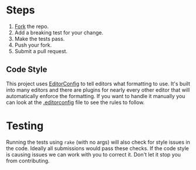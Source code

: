 # Steps

1. [Fork][] the repo.
2. Add a breaking test for your change.
3. Make the tests pass.
4. Push your fork.
5. Submit a pull request.

## Code Style

This project uses [EditorConfig] to tell editors what formatting to use.
It's built into many editors and there are plugins for nearly every other editor that will automatically enforce the formatting.
If you want to handle it manually you can look at the [.editorconfig] file to see the rules to follow.

# Testing

Running the tests using `rake` (with no args) will also check for style issues in the code.
Ideally all submissions would pass these checks.
If the code style is causing issues we can work with you to correct it.
Don't let it stop you from contributing.

[fork]: https://github.com/DragonRuby/command_line
[EditorConfig]: https://editorconfig.org/
[.editorconfig]: .editorconfig
